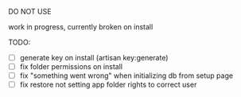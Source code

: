 DO NOT USE

work in progress, currently broken on install

TODO:

* [ ] generate key on install (artisan key:generate)
* [ ] fix folder permissions on install
* [ ] fix "something went wrong" when initializing db from setup page
* [ ] fix restore not setting app folder rights to correct user